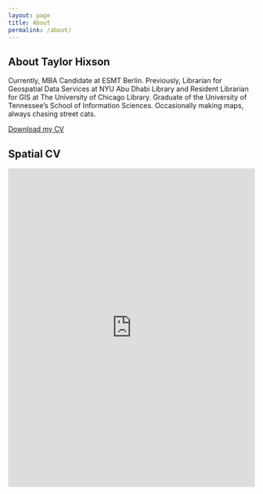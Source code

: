 ```yaml
---
layout: page
title: About
permalink: /about/
---
```

## About Taylor Hixson
Currently, MBA Candidate at ESMT Berlin. Previously, Librarian for Geospatial Data Services at NYU Abu Dhabi Library and Resident Librarian for GIS at The University of Chicago Library. Graduate of the University of Tennessee’s School of Information Sciences. Occasionally making maps, always chasing street cats.

[Download my CV](/assets/Hixson_CV2024.pdf)

## Spatial CV
<iframe src="https://storymaps.arcgis.com/stories/695bf0d9933d4f648113c407810c8655" width= "100%" height="650" frameborder="0" style="border:0" allowfullscreen>iFrames are not supported on this page.</iframe>
